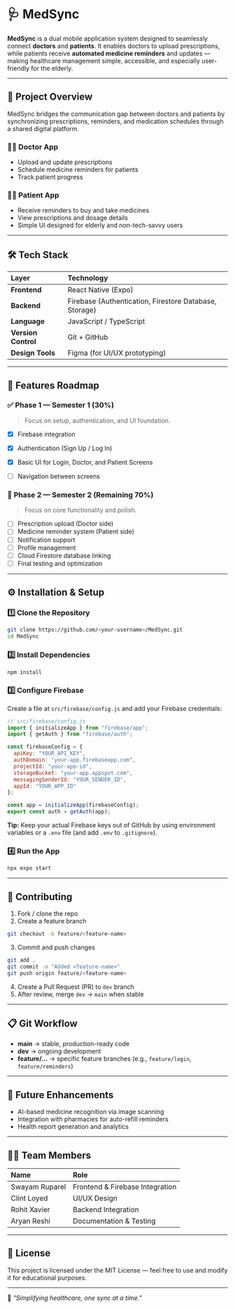 # 🩺 MedSync

**MedSync** is a dual mobile application system designed to seamlessly connect **doctors** and **patients**.
It enables doctors to upload prescriptions, while patients receive **automated medicine reminders** and updates — making healthcare management simple, accessible, and especially user-friendly for the elderly.

***

## 🚀 Project Overview

MedSync bridges the communication gap between doctors and patients by synchronizing prescriptions, reminders, and medication schedules through a shared digital platform.

### 👨‍⚕️ Doctor App

- Upload and update prescriptions
- Schedule medicine reminders for patients
- Track patient progress


### 👩‍🦳 Patient App

- Receive reminders to buy and take medicines
- View prescriptions and dosage details
- Simple UI designed for elderly and non-tech-savvy users

***

## 🛠️ Tech Stack

| Layer | Technology |
| :-- | :-- |
| **Frontend** | React Native (Expo) |
| **Backend** | Firebase (Authentication, Firestore Database, Storage) |
| **Language** | JavaScript / TypeScript |
| **Version Control** | Git + GitHub |
| **Design Tools** | Figma (for UI/UX prototyping) |


***

## 📱 Features Roadmap

### ✅ **Phase 1 — Semester 1 (30%)**

> Focus on setup, authentication, and UI foundation.

- [x] Firebase integration
- [x] Authentication (Sign Up / Log In)
- [x] Basic UI for Login, Doctor, and Patient Screens
- [ ] Navigation between screens


### 🚧 **Phase 2 — Semester 2 (Remaining 70%)**

> Focus on core functionality and polish.

- [ ] Prescription upload (Doctor side)
- [ ] Medicine reminder system (Patient side)
- [ ] Notification support
- [ ] Profile management
- [ ] Cloud Firestore database linking
- [ ] Final testing and optimization

***

## ⚙️ Installation \& Setup

### 1️⃣ Clone the Repository

```bash
git clone https://github.com/<your-username>/MedSync.git
cd MedSync
```


### 2️⃣ Install Dependencies

```bash
npm install
```


### 3️⃣ Configure Firebase

Create a file at `src/firebase/config.js` and add your Firebase credentials:

```javascript
// src/firebase/config.js
import { initializeApp } from "firebase/app";
import { getAuth } from "firebase/auth";

const firebaseConfig = {
  apiKey: "YOUR_API_KEY",
  authDomain: "your-app.firebaseapp.com",
  projectId: "your-app-id",
  storageBucket: "your-app.appspot.com",
  messagingSenderId: "YOUR_SENDER_ID",
  appId: "YOUR_APP_ID"
};

const app = initializeApp(firebaseConfig);
export const auth = getAuth(app);
```

**Tip:** Keep your actual Firebase keys out of GitHub by using environment variables or a `.env` file (and add `.env` to `.gitignore`).

### 4️⃣ Run the App

```bash
npx expo start
```


***

## 🤝 Contributing

1. Fork / clone the repo
2. Create a feature branch

```bash
git checkout -b feature/<feature-name>
```

3. Commit and push changes

```bash
git add .
git commit -m "Added <feature-name>"
git push origin feature/<feature-name>
```

4. Create a Pull Request (PR) to `dev` branch
5. After review, merge `dev` → `main` when stable

***

## 📋 Git Workflow

- **main** → stable, production-ready code
- **dev** → ongoing development
- **feature/...** → specific feature branches (e.g., `feature/login`, `feature/reminders`)

***

## 🧩 Future Enhancements

- AI-based medicine recognition via image scanning
- Integration with pharmacies for auto-refill reminders
- Health report generation and analytics

***

## 🧑‍💻 Team Members

| Name | Role |
| :-- | :-- |
| Swayam Ruparel | Frontend \& Firebase Integration |
| Clint Loyed | UI/UX Design |
| Rohit Xavier | Backend Integration |
| Aryan Reshi | Documentation \& Testing |


***

## 📄 License

This project is licensed under the MIT License — feel free to use and modify it for educational purposes.

***

🌿 *"Simplifying healthcare, one sync at a time."*

